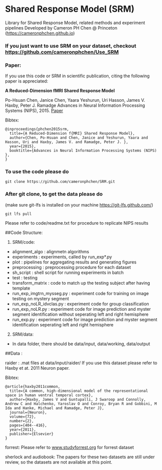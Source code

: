 # Shared Response Model (SRM)

Library for Shared Response Model, related methods and experiment pipelines
Developed by Cameron PH Chen @ Princeton (https://cameronphchen.github.io)

### If you just want to use SRM on your dataset, checkout https://github.com/cameronphchen/Use_SRM

### Paper:

If you use this code or SRM in scientific publication, citing the following paper is appreciated: 

**A Reduced-Dimension fMRI Shared Response Model**

Po-Hsuan Chen, Janice Chen, Yaara Yeshurun, Uri Hasson, James V. Haxby, Peter J. Ramadge 
Advances in Neural Information Processing Systems (NIPS), 2015. 
[Paper](http://papers.nips.cc/paper/5855-a-reduced-dimension-fmri-shared-response-model)

Bibtex:
```
@inproceedings{phchen2015srm,
  title={A Reduced-Dimension f{MRI} Shared Response Model},
  author={Chen, Po-Hsuan and Chen, Janice and Yeshurun, Yaara and Hasson, Uri and Haxby, James V. and Ramadge, Peter J. },
  year={2015},
  booktitle={Advances in Neural Information Processing Systems (NIPS) },
}
```

### To use the code please do 
```
git clone https://github.com/cameronphchen/SRM.git
```
### After git clone, to get the data please do 
(make sure git-lfs is installed on your machine https://git-lfs.github.com/)
```
git lfs pull
```

Please refer to code/readme.txt for procedure to replicate NIPS results

##Code Structure:

1. SRM/code:
  * alignment_algo   : alignmetn algorithms
  * experiments      : experiments, called by run_exp*.py
  * plot		       : pipelines for aggregating results and generating figures
  * preprocessing    : preprocessing procedure for each dataset
  * sh_script	       : shell script for running experiments in batch
  * test  		   : testing 
  * transform_matrix : code to match up the testing subject after having template
  * run_exp_imgtrn_mysseg.py : experiment code for training on image testing on mystery segment
  * run_exp_noLR_idvclas.py  : experiment code for group classification
  * run_exp_noLR.py          : experiment code for image prediction and myster segment identification without seperating left and right hemisphere
  * run_exp.py               : experiment code for image prediction and myster segment identification seperating left and right hemisphere

2. SRM/data:
  * In data folder, there should be data/input, data/working, data/output

##Data :

raider : 
.mat files at data/input/raider/ 
If you use this dataset please refer to Haxby et at. 2011 Neuron paper. 

Bibtex:
```
@article{haxby2011common,
  title={A common, high-dimensional model of the representational space in human ventral temporal cortex},
  author={Haxby, James V and Guntupalli, J Swaroop and Connolly, Andrew C and Halchenko, Yaroslav O and Conroy, Bryan R and Gobbini, M Ida and Hanke, Michael and Ramadge, Peter J},
  journal={Neuron},
  volume={72},
  number={2},
  pages={404--416},
  year={2011},
  publisher={Elsevier}
}
```

forrest: 
Please refer to www.studyforrest.org for forrest dataset

sherlock and audiobook: 
The papers for these two datasets are still under review, so the datasets are not available at this point. 


